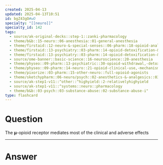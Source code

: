 ```yaml
---
created: 2025-04-13
updated: 2025-04-13T10:51
id: bgZ43gO#wO
specialty: "[[neuro]]"
specialty_id: 142
tags:
  - source/ak-original-decks::step-1::zanki-pharmacology
  - theme/b&b::15-neuro::06-anesthesia::01-general-anesthesia
  - theme/firstaid::12-neuro-&-special-senses::06-pharm::18-opioid-analgesics
  - theme/firstaid::13-psychiatry::03-pharm::14-opioid-detoxification-&-relapse-prevention
  - theme/firstaid::13-psychiatry::03-pharm::14-opioid-detoxification-&-relapse-prevention::*basics
  - source/ome-banner::basic-science::16-neuroscience::20-anesthesia
  - theme/physeo::09-pharm::13-psychiatric::30-opioid-withdrawal,-detoxification-and-relapse-prevention
  - theme/physeo::09-pharm::14-neuro::21-opioid-clinical-use,-mechanism-and-overdose
  - theme/pixorize::03-pharm::15-other-neuro::full-opioid-agonists
  - theme/sketchypharm::06-neuro/psych::02-anesthetics-&-analgesics::03-opiates,-naloxone,-naltrexone
  - source/ak-step1-v11::^other::^highyield::2-relativelyhighyield
  - source/ak-step1-v11::^systems::neuro::pharmacology
  - theme/b&b::03-psych::03-substance-abuse::02-substance-abuse-i"
type: flashcard
---
```


# Question
The **μ**-opioid receptor mediates most of the clinical and adverse effects

---

# Answer

